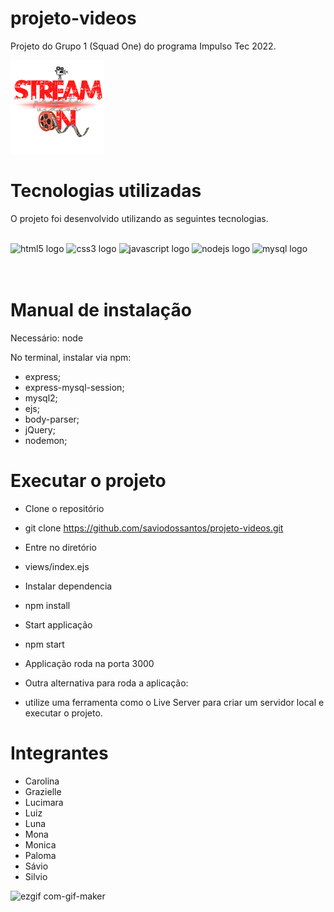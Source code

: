# projeto-videos

Projeto do Grupo 1 (Squad One) do programa Impulso Tec 2022.

<p align="justify">
  <img src="./imgs/LogotipoStreamOn.png" width="150">
</p>

# Tecnologias utilizadas

O projeto foi desenvolvido utilizando as seguintes tecnologias.

<div align="justify"><br>
  <img src="https://cdn.jsdelivr.net/gh/devicons/devicon/icons/html5/html5-original.svg" height="40" width="52" alt="html5 logo"  />
  <img src="https://cdn.jsdelivr.net/gh/devicons/devicon/icons/css3/css3-original.svg" height="40" width="52" alt="css3 logo"  />
  <img src="https://cdn.jsdelivr.net/gh/devicons/devicon/icons/javascript/javascript-original.svg" height="40" width="52" alt="javascript logo"  />
  <img src="https://cdn.jsdelivr.net/gh/devicons/devicon/icons/nodejs/nodejs-original.svg" height="40" width="52" alt="nodejs logo"  />
  <img src="https://cdn.jsdelivr.net/gh/devicons/devicon/icons/mysql/mysql-original.svg" height="40" width="52" alt="mysql logo"  />
 </div>

</div>
<br>
<br>


# Manual de instalação

Necessário: node

No terminal, instalar via npm:
- express;
- express-mysql-session;
- mysql2;
- ejs;
- body-parser;
- jQuery;
- nodemon;

# Executar o projeto

- Clone o repositório
- git clone https://github.com/saviodossantos/projeto-videos.git

- Entre no diretório
- views/index.ejs

- Instalar dependencia
- npm install

- Start applicação
- npm start

- Applicação roda na porta 3000

- Outra alternativa para roda a aplicação:
- utilize uma ferramenta como o Live Server para criar um servidor local e executar o projeto.

# Integrantes

- Carolina
- Grazielle
- Lucimara
- Luiz
- Luna
- Mona
- Monica
- Paloma
- Sávio
- Silvio



![ezgif com-gif-maker](https://user-images.githubusercontent.com/10135385/176288098-a5f17f60-4780-45bd-9cb5-502383b561e5.gif)